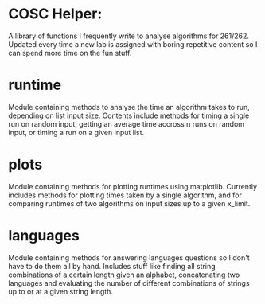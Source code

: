# COSC Helper:

A library of functions I frequently write to analyse algorithms for 261/262. Updated every time a new lab is assigned with boring repetitive content so I can spend more time on the fun stuff.

# runtime

Module containing methods to analyse the time an algorithm takes to run, depending on list input size.
Contents include methods for timing a single run on random input, getting an average time accross n runs on random input,
or timing a run on a given input list.

# plots

Module containing methods for plotting runtimes using matplotlib. Currently includes methods for plotting times taken by
a single algorithm, and for comparing runtimes of two algorithms on input sizes up to a given x_limit.

# languages

Module containing methods for answering languages questions so I don't have to do them all by hand. Includes stuff like finding all string combinations of a certain length given an alphabet, concatenating two languages and evaluating the number of different combinations of strings up to or at a given string length.
